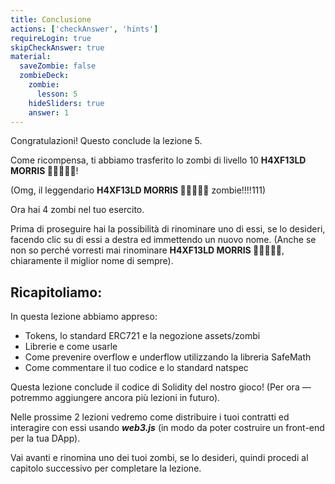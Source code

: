 ```yaml
---
title: Conclusione
actions: ['checkAnswer', 'hints']
requireLogin: true
skipCheckAnswer: true
material:
  saveZombie: false
  zombieDeck:
    zombie:
      lesson: 5
    hideSliders: true
    answer: 1
---
```


Congratulazioni! Questo conclude la lezione 5.

Come ricompensa, ti abbiamo trasferito lo zombi di livello 10 **H4XF13LD MORRIS 💯💯😎💯💯**!

(Omg, il leggendario **H4XF13LD MORRIS 💯💯😎💯💯** zombie!!!!111)

Ora hai 4 zombi nel tuo esercito.

Prima di proseguire hai la possibilità di rinominare uno di essi, se lo desideri, facendo clic su di essi a destra ed immettendo un nuovo nome. (Anche se non so perché vorresti mai rinominare **H4XF13LD MORRIS 💯💯😎💯💯**, chiaramente il miglior nome di sempre).

## Ricapitoliamo:

In questa lezione abbiamo appreso:

- Tokens, lo standard ERC721 e la negozione assets/zombi
- Librerie e come usarle
- Come prevenire overflow e underflow utilizzando la libreria SafeMath
- Come commentare il tuo codice e lo standard natspec

Questa lezione conclude il codice di Solidity del nostro gioco! (Per ora — potremmo aggiungere ancora più lezioni in futuro).

Nelle prossime 2 lezioni vedremo come distribuire i tuoi contratti ed interagire con essi usando **_web3.js_** (in modo da poter costruire un front-end per la tua DApp).

Vai avanti e rinomina uno dei tuoi zombi, se lo desideri, quindi procedi al capitolo successivo per completare la lezione.
